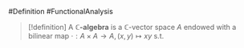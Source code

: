 #Definition #FunctionalAnalysis 

> [!definition]
> A **$\mathbb{C}$-algebra** is a $\mathbb{C}$-vector space $A$ endowed with a bilinear map $\cdot:A\times A\to A, (x,y)\mapsto xy$ s.t. 